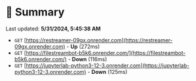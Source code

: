 # 📖 Summary
Last updated: **5/31/2024, 5:45:38 AM**

- `GET` [https://restreamer-09gx.onrender.com](https://restreamer-09gx.onrender.com) - **Up** (272ms)
- `GET` [https://filestreambot-b5k6.onrender.com/](https://filestreambot-b5k6.onrender.com/) - **Down** (116ms)
- `GET` [https://jupyterlab-python3-12-3.onrender.com](https://jupyterlab-python3-12-3.onrender.com) - **Down** (125ms)
